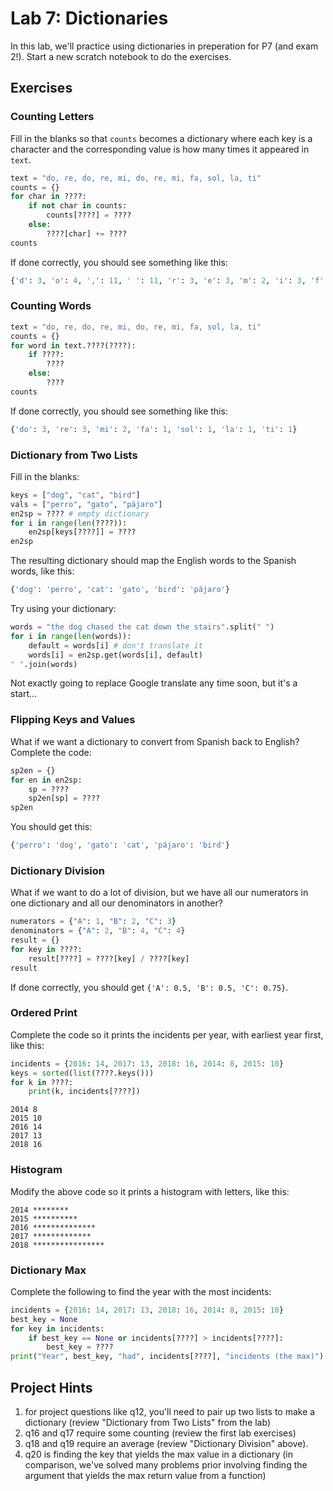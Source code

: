 # Lab 7: Dictionaries

In this lab, we'll practice using dictionaries in preperation for P7
(and exam 2!).  Start a new scratch notebook to do the exercises.

## Exercises

### Counting Letters

Fill in the blanks so that `counts` becomes a dictionary where each
key is a character and the corresponding value is how many times it
appeared in `text`.

```python
text = "do, re, do, re, mi, do, re, mi, fa, sol, la, ti"
counts = {}
for char in ????:
    if not char in counts:
        counts[????] = ????
    else:
        ????[char] += ????
counts
```

If done correctly, you should see something like this:

```python
{'d': 3, 'o': 4, ',': 11, ' ': 11, 'r': 3, 'e': 3, 'm': 2, 'i': 3, 'f': 1, 'a': 2, 's': 1, 'l': 2, 't': 1}
```

### Counting Words

```python
text = "do, re, do, re, mi, do, re, mi, fa, sol, la, ti"
counts = {}
for word in text.????(????):
    if ????:
        ????
    else:
        ????
counts
```

If done correctly, you should see something like this:

```python
{'do': 3, 're': 3, 'mi': 2, 'fa': 1, 'sol': 1, 'la': 1, 'ti': 1}
```

### Dictionary from Two Lists

Fill in the blanks:

```python
keys = ["dog", "cat", "bird"]
vals = ["perro", "gato", "pájaro"]
en2sp = ???? # empty dictionary
for i in range(len(????)):
    en2sp[keys[????]] = ????
en2sp
```

The resulting dictionary should map the English words to the Spanish
words, like this:

```python
{'dog': 'perro', 'cat': 'gato', 'bird': 'pájaro'}
```

Try using your dictionary:

```python
words = "the dog chased the cat down the stairs".split(" ")
for i in range(len(words)):
    default = words[i] # don't translate it
    words[i] = en2sp.get(words[i], default)
" ".join(words)
```

Not exactly going to replace Google translate any time soon, but it's
a start...

### Flipping Keys and Values

What if we want a dictionary to convert from Spanish back to English?
Complete the code:

```python
sp2en = {}
for en in en2sp:
    sp = ????
    sp2en[sp] = ????
sp2en
```

You should get this:

```python
{'perro': 'dog', 'gato': 'cat', 'pájaro': 'bird'}
```

### Dictionary Division

What if we want to do a lot of division, but we have all our
numerators in one dictionary and all our denominators in another?

```python
numerators = {"A": 1, "B": 2, "C": 3}
denominators = {"A": 2, "B": 4, "C": 4}
result = {}
for key in ????:
    result[????] = ????[key] / ????[key]
result
````

If done correctly, you should get `{'A': 0.5, 'B': 0.5, 'C': 0.75}`.

### Ordered Print

Complete the code so it prints the incidents per year, with earliest
year first, like this:

```python
incidents = {2016: 14, 2017: 13, 2018: 16, 2014: 8, 2015: 10}
keys = sorted(list(????.keys()))
for k in ????:
    print(k, incidents[????])
```

```
2014 8
2015 10
2016 14
2017 13
2018 16
```

### Histogram

Modify the above code so it prints a histogram with letters, like this:

```
2014 ********
2015 **********
2016 **************
2017 *************
2018 ****************
```

### Dictionary Max

Complete the following to find the year with the most incidents:

```python
incidents = {2016: 14, 2017: 13, 2018: 16, 2014: 8, 2015: 10}
best_key = None
for key in incidents:
    if best_key == None or incidents[????] > incidents[????]:
        best_key = ????
print("Year", best_key, "had", incidents[????], "incidents (the max)")
```

## Project Hints

1. for project questions like q12, you'll need to pair up two lists to make a dictionary (review "Dictionary from Two Lists" from the lab)
2. q16 and q17 require some counting (review the first lab exercises)
3. q18 and q19 require an average (review "Dictionary Division" above).
4. q20 is finding the key that yields the max value in a dictionary (in comparison, we've solved many problems prior involving finding the argument that yields the max return value from a function)
